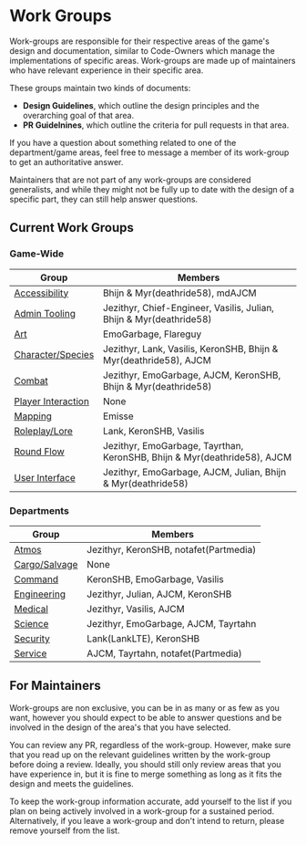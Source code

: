 # Work Groups

Work-groups are responsible for their respective areas of the game's design and documentation, similar to Code-Owners which manage the implementations of specific areas. Work-groups are made up of maintainers who have relevant experience in their specific area.

These groups maintain two kinds of documents:
* **Design Guidelines**, which outline the design principles and the overarching goal of that area.
* **PR Guidelnines**, which outline the criteria for pull requests in that area.

If you have a question about something related to one of the department/game areas, feel free to message a member of its work-group to get an authoritative answer. 

Maintainers that are not part of any work-groups are considered generalists, and while they might not be fully up to date with the design of a specific part, they can still help answer questions.

## Current Work Groups

### Game-Wide

| Group                                                           |  Members                                                                  |
| --------------------------------------------------------------- | ------------------------------------------------------------------------- |
| [Accessibility](../space-station-14/accessibility.md)           | Bhijn & Myr(deathride58), mdAJCM                                          |
| [Admin Tooling](../space-station-14/admin-tools.md)             | Jezithyr, Chief-Engineer, Vasilis, Julian, Bhijn & Myr(deathride58)       |
| [Art](../space-station-14/art.md)                               | EmoGarbage, Flareguy                                                      |
| [Character/Species](../space-station-14/characters-species.md)  | Jezithyr, Lank, Vasilis, KeronSHB, Bhijn & Myr(deathride58), AJCM         |
| [Combat](../space-station-14/combat.md)                         | Jezithyr, EmoGarbage, AJCM, KeronSHB, Bhijn & Myr(deathride58)            |
| [Player Interaction](../space-station-14/player-interaction.md) | None                                                                      |
| [Mapping](../space-station-14/mapping.md)                       | Emisse                                                                    |
| [Roleplay/Lore](../space-station-14/roleplay-lore.md)           | Lank, KeronSHB, Vasilis                                                   |
| [Round Flow](../space-station-14/round-flow.md)                 | Jezithyr, EmoGarbage, Tayrthan, KeronSHB, Bhijn & Myr(deathride58), AJCM  |
| [User Interface](../space-station-14/user-interface.md)         | Jezithyr, EmoGarbage, AJCM, Julian, Bhijn & Myr(deathride58)              |

### Departments

| Group                                                             |  Members                                |
| ----------------------------------------------------------------- | --------------------------------------- | 
| [Atmos](../space-station-14/departments/atmos.md)                 | Jezithyr, KeronSHB, notafet(Partmedia)  |
| [Cargo/Salvage](../space-station-14/departments/cargo-salvage.md) | None                                    | 
| [Command](../space-station-14/departments/command.md)             | KeronSHB, EmoGarbage, Vasilis           |
| [Engineering](../space-station-14/departments/engineering.md)     | Jezithyr, Julian, AJCM, KeronSHB        |
| [Medical](../space-station-14/departments/medical.md)             | Jezithyr, Vasilis, AJCM                 |
| [Science](../space-station-14/departments/science.md)             | Jezithyr, EmoGarbage, AJCM, Tayrtahn    |
| [Security](../space-station-14/departments/security.md)           | Lank(LankLTE), KeronSHB                 |
| [Service](../space-station-14/departments/service.md)             | AJCM, Tayrtahn, notafet(Partmedia)      |

## For Maintainers

Work-groups are non exclusive, you can be in as many or as few as you want, however you should expect to be able to answer questions and be involved in the design of the area's that you have selected.

You can review any PR, regardless of the work-group. However, make sure that you read up on the relevant guidelines written by the work-group before doing a review. Ideally, you should still only review areas that you have experience in, but it is fine to merge something as long as it fits the design and meets the guidelines. 

To keep the work-group information accurate, add yourself to the list if you plan on being actively involved in a work-group for a sustained period. Alternatively, if you leave a work-group and don't intend to return, please remove yourself from the list.